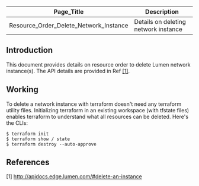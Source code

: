 | Page_Title      | Description                                 |
|-----------------|---------------------------------------------|
| Resource_Order_Delete_Network_Instance  | Details on deleting network instance |

## Introduction
This document provides details on resource order to delete Lumen network instance(s). The API details are provided in Ref [[1]](#1).

## Working
To delete a network instance with terraform doesn't need any terraform utility files. Initializing terraform in an existing workspace (with tfstate files) enables terraform to understand what all resources can be deleted. Here's the CLIs:
```shell
$ terraform init
$ terraform show / state
$ terraform destroy --auto-approve
```

## References
<a id="1">[1]</a> http://apidocs.edge.lumen.com/#delete-an-instance
